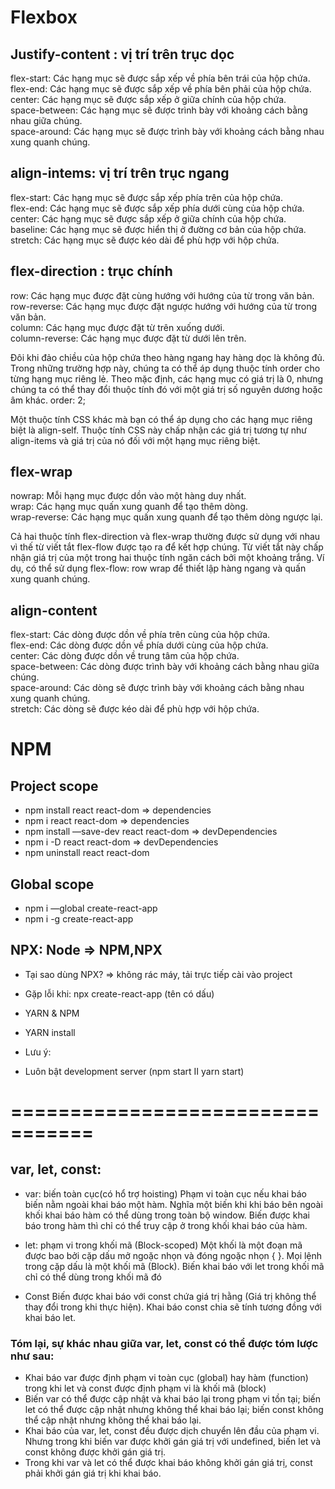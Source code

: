 # Flexbox

## Justify-content : vị trí trên trục dọc
flex-start: Các hạng mục sẽ được sắp xếp về phía bên trái của hộp chứa. <br/>
flex-end: Các hạng mục sẽ được sắp xếp về phía bên phải của hộp chứa.<br/>
center: Các hạng mục sẽ được sắp xếp ở giữa chính của hộp chứa.<br/>
space-between: Các hạng mục sẽ được trình bày với khoảng cách bằng nhau giữa chúng.<br/>
space-around: Các hạng mục sẽ được trình bày với khoảng cách bằng nhau xung quanh chúng.<br/>

## align-intems:  vị trí trên trục ngang
flex-start: Các hạng mục sẽ được sắp xếp phía trên của hộp chứa.<br/>
flex-end: Các hạng mục sẽ được sắp xếp phía dưới cùng của hộp chứa.<br/>
center: Các hạng mục sẽ được sắp xếp ở giữa chính của hộp chứa.<br/>
baseline: Các hạng mục sẽ được hiển thị ở đường cơ bản của hộp chứa.<br/>
stretch: Các hạng mục sẽ được kéo dài để phù hợp với hộp chứa.<br/>

## flex-direction : trục chính
row: Các hạng mục được đặt cùng hướng với hướng của từ trong văn bản.<br/>
row-reverse: Các hạng mục được đặt ngược hướng với hướng của từ trong văn bản.<br/>
column: Các hạng mục được đặt từ trên xuống dưới.<br/>
column-reverse: Các hạng mục được đặt từ dưới lên trên.<br/>

Đôi khi đảo chiều của hộp chứa theo hàng ngang hay hàng dọc là không đủ. Trong những trường hợp này, chúng ta có thể áp dụng thuộc tính order cho từng hạng mục riêng lẻ. Theo mặc định, các hạng mục có giá trị là 0, nhưng chúng ta có thể thay đổi thuộc tính đó với một giá trị số nguyên dương hoặc âm khác.
order: 2;

Một thuộc tính CSS khác mà bạn có thể áp dụng cho các hạng mục riêng biệt là align-self. Thuộc tính CSS này chấp nhận các giá trị tương tự như align-items và giá trị của nó đối với một hạng mục riêng biệt.<br/>

## flex-wrap
nowrap: Mỗi hạng mục được dồn vào một hàng duy nhất.<br/>
wrap: Các hạng mục quấn xung quanh để tạo thêm dòng.<br/>
wrap-reverse: Các hạng mục quấn xung quanh để tạo thêm dòng ngược lại.<br/>

Cả hai thuộc tính flex-direction và flex-wrap thường được sử dụng với nhau vì thế từ viết tắt flex-flow được tạo ra để kết hợp chúng. Từ viết tắt này chấp nhận giá trị của một trong hai thuộc tính ngăn cách bởi một khoảng trắng.
Ví dụ, có thể sử dụng flex-flow: row wrap để thiết lập hàng ngang và quấn xung quanh chúng.

## align-content
flex-start: Các dòng được dồn về phía trên cùng của hộp chứa.<br/>
flex-end: Các dòng được dồn về phía dưới cùng của hộp chứa.<br/>
center: Các dòng được dồn về trung tâm của hộp chứa.<br/>
space-between: Các dòng được trình bày với khoảng cách bằng nhau giữa chúng.<br/>
space-around: Các dòng sẽ được trình bày với khoảng cách bằng nhau xung quanh chúng.<br/>
stretch: Các dòng sẽ được kéo dài để phù hợp với hộp chứa.<br/>




# NPM
## Project scope
- npm install react react-dom => dependencies
- npm i react react-dom => dependencies
- npm install —save-dev react react-dom => devDependencies
- npm i -D react react-dom => devDependencies
- npm uninstall react react-dom
## Global scope
- npm i —global create-react-app
- npm i -g create-react-app


## NPX: Node => NPM,NPX
- Tại sao dùng NPX? => không rác máy, tải trực tiếp cài vào project
- Gặp lỗi khi: npx create-react-app <app> (tên có dấu)

- YARN & NPM
- YARN install
- Lưu ý:
- Luôn bật development server (npm start II yarn start)

# =================================
## var, let, const: 

- var: biến toàn cục(có hổ trợ hoisting)
    Phạm vi toàn cục nếu khai báo biến nằm ngoài khai báo một hàm. Nghĩa một biến khi khi báo bên ngoài khối khai báo hàm có thể dùng trong toàn bộ window. Biến được khai báo trong hàm thì chỉ có thể truy cập ở trong khối khai báo của hàm.
- let: phạm vi trong khối mã (Block-scoped)
    Một khối là một đoạn mã được bao bởi cặp dấu mở ngoặc nhọn và đóng ngoặc nhọn { }. Mọi lệnh trong cặp dấu là một khối mã (Block). Biến khai báo với let trong khối mã chỉ có thể dùng trong khối mã đó

- Const
    Biến được khai báo với const chứa giá trị hằng (Giá trị không thể thay đổi trong khi thực hiện). Khai báo const chia sẽ tính tương đồng với khai báo let.


### Tóm lại, sự khác nhau giữa var, let, const có thể được tóm lược như sau:

- Khai báo var được định phạm vi toàn cục (global) hay hàm (function) trong khi let và const được định phạm vi là khối mã (block)
- Biến var có thể được cập nhật và khai báo lại trong phạm vi tồn tại; biến let có thể được cập nhật nhưng không thể khai báo lại; biến const không thể cập nhật nhưng không thể khai báo lại.
- Khai báo của var, let, const đều được dịch chuyển lên đầu của phạm vi. Nhưng trong khi biến var được khởi gán giá trị với undefined, biến let và const không được khởi gán giá trị.
- Trong khi var và let có thể được khai báo không khởi gán giá trị, const phải khởi gán giá trị khi khai báo.
